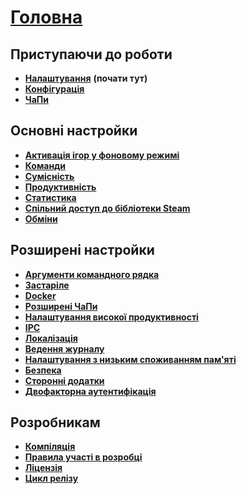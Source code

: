 # **[Головна](https://github.com/JustArchiNET/ArchiSteamFarm/wiki/Home)**

## Приступаючи до роботи

* **[Налаштування](https://github.com/JustArchiNET/ArchiSteamFarm/wiki/Setting-up)** **(почати тут)**
* **[Конфігурація](https://github.com/JustArchiNET/ArchiSteamFarm/wiki/Configuration)**
* **[ЧаПи](https://github.com/JustArchiNET/ArchiSteamFarm/wiki/FAQ)**

## Основні настройки

* **[Активація ігор у фоновому режимі](https://github.com/JustArchiNET/ArchiSteamFarm/wiki/Background-games-redeemer)**
* **[Команди](https://github.com/JustArchiNET/ArchiSteamFarm/wiki/Commands)**
* **[Сумісність](https://github.com/JustArchiNET/ArchiSteamFarm/wiki/Compatibility)**
* **[Продуктивність](https://github.com/JustArchiNET/ArchiSteamFarm/wiki/Performance)**
* **[Статистика](https://github.com/JustArchiNET/ArchiSteamFarm/wiki/Statistics)**
* **[Спільний доступ до бібліотеки Steam](https://github.com/JustArchiNET/ArchiSteamFarm/wiki/Steam-Family-Sharing)**
* **[Обміни](https://github.com/JustArchiNET/ArchiSteamFarm/wiki/Trading)**

## Розширені настройки

* **[Аргументи командного рядка](https://github.com/JustArchiNET/ArchiSteamFarm/wiki/Command-line-arguments)**
* **[Застаріле](https://github.com/JustArchiNET/ArchiSteamFarm/wiki/Deprecation)**
* **[Docker](https://github.com/JustArchiNET/ArchiSteamFarm/wiki/Docker)**
* **[Розширені ЧаПи](https://github.com/JustArchiNET/ArchiSteamFarm/wiki/Extended-FAQ)**
* **[Налаштування високої продуктивності](https://github.com/JustArchiNET/ArchiSteamFarm/wiki/High-performance-setup)**
* **[IPC](https://github.com/JustArchiNET/ArchiSteamFarm/wiki/IPC)**
* **[Локалізація](https://github.com/JustArchiNET/ArchiSteamFarm/wiki/Localization)**
* **[Ведення журналу](https://github.com/JustArchiNET/ArchiSteamFarm/wiki/Logging)**
* **[Налаштування з низьким споживанням пам'яті](https://github.com/JustArchiNET/ArchiSteamFarm/wiki/Low-memory-setup)**
* **[Безпека](https://github.com/JustArchiNET/ArchiSteamFarm/wiki/Security)**
* **[Сторонні додатки](https://github.com/JustArchiNET/ArchiSteamFarm/wiki/Third-party-tools)**
* **[Двофакторна аутентифікація](https://github.com/JustArchiNET/ArchiSteamFarm/wiki/Two-factor-authentication)**

## Розробникам

* **[Компіляція](https://github.com/JustArchiNET/ArchiSteamFarm/wiki/Compilation)**
* **[Правила участі в розробці](https://github.com/JustArchiNET/ArchiSteamFarm/blob/master/.github/CONTRIBUTING.md)**
* **[Ліцензія](https://github.com/JustArchiNET/ArchiSteamFarm/wiki/License)**
* **[Цикл релізу](https://github.com/JustArchiNET/ArchiSteamFarm/wiki/Release-cycle)**